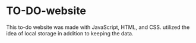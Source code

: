 # TO-DO-website
This to-do website was made with JavaScript, HTML, and CSS. utilized the idea of local storage in addition to keeping the data.
